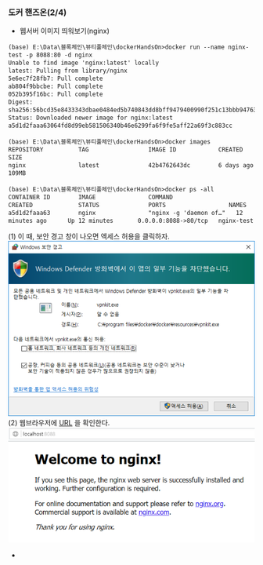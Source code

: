 ### 도커 핸즈온(2/4)  
  
- 웹서버 이미지 띄워보기(nginx)  
~~~
(base) E:\Data\블록체인\뷰티풀체인\dockerHandsOn>docker run --name nginx-test -p 8088:80 -d nginx
Unable to find image 'nginx:latest' locally
latest: Pulling from library/nginx
5e6ec7f28fb7: Pull complete
ab804f9bbcbe: Pull complete
052b395f16bc: Pull complete
Digest: sha256:56bcd35e8433343dbae0484ed5b740843dd8bff9479400990f251c13bbb94763
Status: Downloaded newer image for nginx:latest
a5d1d2faaa63064fd8d99eb581506340b46e6299fa6f9fe5aff22a69f3c883cc

(base) E:\Data\블록체인\뷰티풀체인\dockerHandsOn>docker images
REPOSITORY          TAG                 IMAGE ID            CREATED             SIZE
nginx               latest              42b4762643dc        6 days ago          109MB

(base) E:\Data\블록체인\뷰티풀체인\dockerHandsOn>docker ps -all
CONTAINER ID        IMAGE               COMMAND                  CREATED             STATUS              PORTS                  NAMES
a5d1d2faaa63        nginx               "nginx -g 'daemon of…"   12 minutes ago      Up 12 minutes       0.0.0.0:8088->80/tcp   nginx-test
~~~  
  
(1) 이 때, 보안 경고 창이 나오면 엑세스 허용을 클릭하자.  
![엑세스_허용.png](./imgs/엑세스_허용.png)  
(2) 웹브라우저에 [URL](http://localhost:8088) 을 확인한다.  
![웹서버_확인.png](./imgs/웹서버_확인.png)  
  
- 
